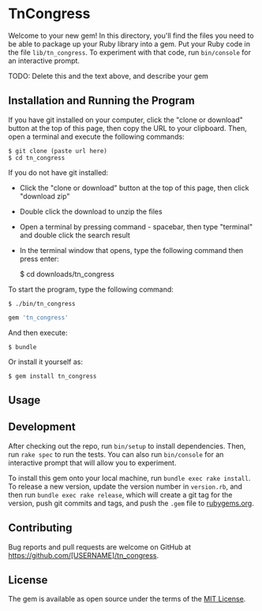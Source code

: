 # TnCongress

Welcome to your new gem! In this directory, you'll find the files you need to be able to package up your Ruby library into a gem. Put your Ruby code in the file `lib/tn_congress`. To experiment with that code, run `bin/console` for an interactive prompt.

TODO: Delete this and the text above, and describe your gem

## Installation and Running the Program

If you have git installed on your computer, click the "clone or download" button at the top of this page, then copy the URL to your clipboard. Then, open a terminal and execute the following commands:

    $ git clone (paste url here)
    $ cd tn_congress

If you do not have git installed:
  * Click the "clone or download" button at the top of this page, then click "download zip"
  * Double click the download to unzip the files
  * Open a terminal by pressing command - spacebar, then type "terminal" and double click the search result
  * In the terminal window that opens, type the following command then press enter:

    $ cd downloads/tn_congress

To start the program, type the following command:

    $ ./bin/tn_congress




```ruby
gem 'tn_congress'
```

And then execute:

    $ bundle

Or install it yourself as:

    $ gem install tn_congress

## Usage




## Development

After checking out the repo, run `bin/setup` to install dependencies. Then, run `rake spec` to run the tests. You can also run `bin/console` for an interactive prompt that will allow you to experiment.

To install this gem onto your local machine, run `bundle exec rake install`. To release a new version, update the version number in `version.rb`, and then run `bundle exec rake release`, which will create a git tag for the version, push git commits and tags, and push the `.gem` file to [rubygems.org](https://rubygems.org).

## Contributing

Bug reports and pull requests are welcome on GitHub at https://github.com/[USERNAME]/tn_congress.

## License

The gem is available as open source under the terms of the [MIT License](https://opensource.org/licenses/MIT).
